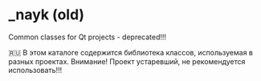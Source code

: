 # _nayk (old)
Common classes for Qt projects - deprecated!!!

:ru: В этом каталоге содержится библиотека классов, используемая в разных проектах.
Внимание! Проект устаревший, не рекомендуется использовать!!!

